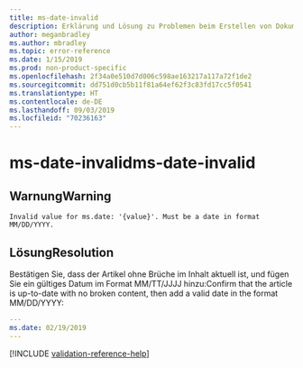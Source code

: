 ```yaml
---
title: ms-date-invalid
description: Erklärung und Lösung zu Problemen beim Erstellen von Dokumentationsartikeln – ms-date-invalid
author: meganbradley
ms.author: mbradley
ms.topic: error-reference
ms.date: 1/15/2019
ms.prod: non-product-specific
ms.openlocfilehash: 2f34a0e510d7d006c598ae163217a117a72f1de2
ms.sourcegitcommit: dd751d0cb5b11f81a64ef62f3c83fd17cc5f0541
ms.translationtype: HT
ms.contentlocale: de-DE
ms.lasthandoff: 09/03/2019
ms.locfileid: "70236163"
---
```

# <a name="ms-date-invalid"></a><span data-ttu-id="735fc-103">ms-date-invalid</span><span class="sxs-lookup"><span data-stu-id="735fc-103">ms-date-invalid</span></span>

## <a name="warning"></a><span data-ttu-id="735fc-104">Warnung</span><span class="sxs-lookup"><span data-stu-id="735fc-104">Warning</span></span>

`Invalid value for ms.date: '{value}'. Must be a date in format MM/DD/YYYY.`

## <a name="resolution"></a><span data-ttu-id="735fc-105">Lösung</span><span class="sxs-lookup"><span data-stu-id="735fc-105">Resolution</span></span>

<span data-ttu-id="735fc-106">Bestätigen Sie, dass der Artikel ohne Brüche im Inhalt aktuell ist, und fügen Sie ein gültiges Datum im Format MM/TT/JJJJ hinzu:</span><span class="sxs-lookup"><span data-stu-id="735fc-106">Confirm that the article is up-to-date with no broken content, then add a valid date in the format MM/DD/YYYY:</span></span>

```yml
---
ms.date: 02/19/2019
---
```

<!--make sure to add this file to your includes folder and verify the path-->
[!INCLUDE [validation-reference-help](includes/validation-reference-help.md)]
